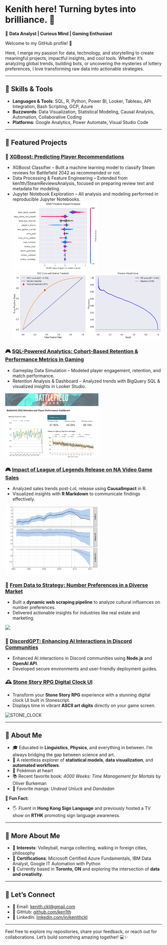 # Kenith here! Turning bytes into brilliance. 🌟
🎲 **Data Analyst | Curious Mind | Gaming Enthusiast**

Welcome to my GitHub profile! 🚀 

Here, I merge my passion for data, technology, and storytelling to create meaningful projects, impactful insights, and cool tools. Whether it’s analyzing global trends, building bots, or uncovering the mysteries of lottery preferences, I love transforming raw data into actionable strategies.

---

## 🔧 **Skills & Tools**

- **Languages & Tools**: SQL, R, Python, Power BI, Looker, Tableau, API Integration, Bash Scripting, GCP, Azure  
- **Buzzwords**: Data Visualization, Statistical Modeling, Causal Analysis, Automation, Collaborative Coding  
- **Platforms**: Google Analytics, Power Automate, Visual Studio Code  

---

## 🚀 **Featured Projects**

### 🤖 **[XGBoost: Predicting Player Recommendations](https://github.com/ken1th/SteamReview_XGBoost)**
- XGBoost Classifier – Built a machine learning model to classify Steam reviews for Battlefield 2042 as recommended or not.
- Data Processing & Feature Engineering – Extended from ken1th/SteamReviewsAnalysis, focused on preparing review text and metadata for modeling.
- Jupyter Notebook Exploration – All analysis and modeling performed in reproducible Jupyter Notebooks.
<img src="https://github.com/ken1th/SteamReview_XGBoost/blob/main/shap_summary.png" height ="220"/><img src="https://github.com/ken1th/SteamReview_XGBoost/blob/main/model_performance_curves.png" height ="220"/>

### 🎮 **[SQL-Powered Analytics: Cohort-Based Retention & Performance Metrics in Gaming](https://github.com/ken1th/battlefield-gameplay-retention-analysis)**
- Gameplay Data Simulation – Modeled player engagement, retention, and match performance.
- Retention Analysis & Dashboard – Analyzed trends with BigQuery SQL & visualized insights in Looker Studio.
<img src="https://github.com/ken1th/battlefield-gameplay-retention-analysis/blob/main/dashboard_snapshot.png" width ="300"/>

### 🎮 **[Impact of League of Legends Release on NA Video Game Sales](https://github.com/ken1th/LOL-VideoGame-casualimpact)**  
- Analyzed sales trends post-*LoL* release using **CausalImpact** in R.  
- Visualized insights with **R Markdown** to communicate findings effectively.
<img src="https://github.com/ken1th/LOL-VideoGame-casualimpact/blob/main/2_analysis/causal_impact_plot.png" width="300"/>

### 🎲 **[From Data to Strategy: Number Preferences in a Diverse Market](https://github.com/ken1th/Number-Preferences-Study)**  
- Built a **dynamic web scraping pipeline** to analyze cultural influences on number preferences.  
- Delivered actionable insights for industries like real estate and marketing.
<img src="https://github.com/ken1th/Number-Preferences-Study/blob/master/lottery_number_popularity.png" width="300"/>

### 🤖 **[DiscordGPT: Enhancing AI Interactions in Discord Communities](https://github.com/uoftpwb/DiscordGPT)**  
- Enhanced AI interactions in Discord communities using **Node.js** and **OpenAI API**.  
- Developed secure environments and user-friendly deployment guides.

### 🕰️ [Stone Story RPG Digital Clock UI](https://github.com/ken1th/SSRPG_Clock)

- Transform your **Stone Story RPG** experience with a stunning digital clock UI built in Stonescript.  
- Displays time in vibrant **ASCII art digits** directly on your game screen.
<img src="https://github.com/ken1th/SSRPG_Clock/assets/87118032/ece351de-a84b-41af-a009-4466e0fdfa1a" alt="STONE_CLOCK" width="300"/>

---

## 🌟 **About Me**

- 🎓 Educated in **Linguistics**, **Physics**, and everything in between. I’m always bridging the gap between science and art.  
- 🔎 A relentless explorer of **statistical models**, **data visualization**, and **automated workflows**.  
- 🐾 Pokémon at heart
- 📚 Recent favorite book: *4000 Weeks: Time Management for Mortals* by Oliver Burkeman
- 📖 Favorite manga: *Undead Unluck* and *Dandadan*

**🌟 Fun Fact:**  
- 🖐️ Fluent in **Hong Kong Sign Language** and previously hosted a TV show on **RTHK** promoting sign language awareness.  

---

## 🌈 **More About Me**

- 🏐 **Interests**: Volleyball, manga collecting, walking in foreign cities, philosophy  
- 📜 **Certifications**: Microsoft Certified Azure Fundamentals, IBM Data Analyst, Google IT Automation with Python  
- 📍 Currently based in **Toronto, ON** and exploring the intersection of **data and creativity**.

---

## 🤝 **Let’s Connect**

- 💌 Email: [kenith.ckl@gmail.com](mailto:kenith.ckl@gmail.com)  
- 🐙 GitHub: [github.com/ken1th](https://github.com/ken1th)  
- 🌟 LinkedIn: [linkedin.com/in/kenithckl](https://linkedin.com/in/kenithckl)

---

Feel free to explore my repositories, share your feedback, or reach out for collaborations. Let’s build something amazing together! 💻✨
